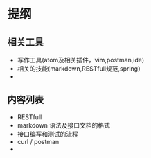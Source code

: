 # 提纲


## 相关工具

* 写作工具(atom及相关插件，vim,postman,ide)
* 相关的技能(markdown,RESTfull规范,spring）
* 

## 内容列表

* RESTfull
* markdown 语法及接口文档的格式
* 接口编写和测试的流程
* curl / postman
* 
